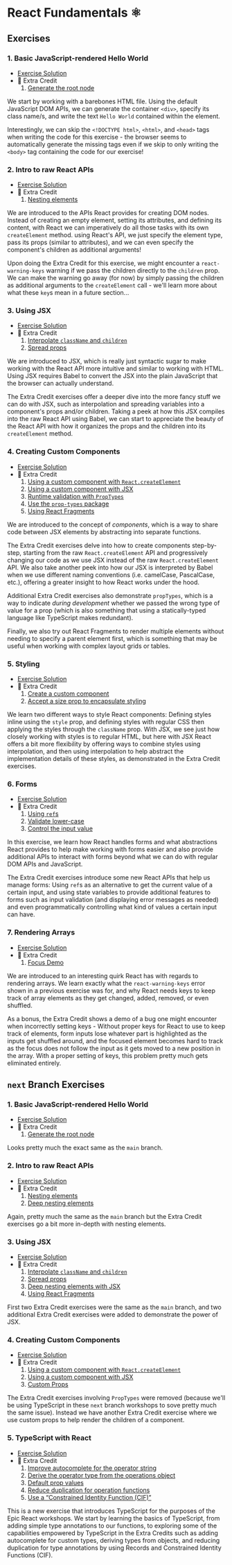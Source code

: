 # React Fundamentals ⚛

## Exercises

### 1. Basic JavaScript-rendered Hello World

- [Exercise Solution](exercises/01.html)
- 💯 Extra Credit
  1. [Generate the root node](exercises/01.extra-1.html)

We start by working with a barebones HTML file. Using the default JavaScript DOM APIs, we can generate the container `<div>`, specify its class name/s, and write the text `Hello World` contained within the element.

Interestingly, we can skip the `<!DOCTYPE html>`, `<html>`, and `<head>` tags when writing the code for this exercise - the browser seems to automatically generate the missing tags even if we skip to only writing the `<body>` tag containing the code for our exercise!

### 2. Intro to raw React APIs

- [Exercise Solution](exercises/02.html)
- 💯 Extra Credit
  1. [Nesting elements](exercises/02.extra-1.html)

We are introduced to the APIs React provides for creating DOM nodes. Instead of creating an empty element, setting its attributes, and defining its content, with React we can imperatively do all those tasks with its own `createElement` method. using React's API, we just specify the element type, pass its props (similar to attributes), and we can even specify the component's children as additional arguments!

Upon doing the Extra Credit for this exercise, we might encounter a `react-warning-keys` warning if we pass the children directly to the `children` prop. We can make the warning go away (for now) by simply passing the children as additional arguments to the `createElement` call - we'll learn more about what these `key`s mean in a future section...

### 3. Using JSX

- [Exercise Solution](exercises/03.html)
- 💯 Extra Credit
  1. [Interpolate `className` and `children`](exercises/03.extra-1.html)
  2. [Spread props](exercises/03.extra-2.html)

We are introduced to JSX, which is really just syntactic sugar to make working with the React API more intuitive and similar to working with HTML. Using JSX requires Babel to convert the JSX into the plain JavaScript that the browser can actually understand.

The Extra Credit exercises offer a deeper dive into the more fancy stuff we can do with JSX, such as interpolation and spreading variables into a component's props and/or children. Taking a peek at how this JSX compiles into the raw React API using Babel, we can start to appreciate the beauty of the React API with how it organizes the props and the children into its `createElement` method.

### 4. Creating Custom Components

- [Exercise Solution](exercises/04.html)
- 💯 Extra Credit
  1. [Using a custom component with `React.createElement`](exercises/04.extra-1.html)
  2. [Using a custom component with JSX](exercises/04.extra-2.html)
  3. [Runtime validation with `PropTypes`](exercises/04.extra-3.html)
  4. [Use the `prop-types` package](exercises/04.extra-4.html)
  5. [Using React Fragments](exercises/04.extra-5.html)

We are introduced to the concept of _components_, which is a way to share code between JSX elements by abstracting into separate functions.

The Extra Credit exercises delve into how to create components step-by-step, starting from the raw `React.createElement` API and progressively changing our code as we use JSX instead of the raw `React.createElement` API. We also take another peek into how our JSX is interpreted by Babel when we use different naming conventions (i.e. camelCase, PascalCase, etc.), offering a greater insight to how React works under the hood.

Additional Extra Credit exercises also demonstrate `propTypes`, which is a way to indicate _during development_ whether we passed the wrong type of value for a prop (which is also something that using a statically-typed language like TypeScript makes redundant).

Finally, we also try out React Fragments to render multiple elements without needing to specify a parent element first, which is something that may be useful when working with complex layout grids or tables.

### 5. Styling

- [Exercise Solution](exercises/05.js)
- 💯 Extra Credit
  1. [Create a custom component](exercises/05.extra-1.js)
  2. [Accept a size prop to encapsulate styling](exercises/05.extra-2.js)

We learn two different ways to style React components: Defining styles inline using the `style` prop, and defining styles with regular CSS then applying the styles through the `className` prop. With JSX, we see just how closely working with styles is to regular HTML, but here with JSX React offers a bit more flexibility by offering ways to combine styles using interpolation, and then using interpolation to help abstract the implementation details of these styles, as demonstrated in the Extra Credit exercises.

### 6. Forms

- [Exercise Solution](exercises/06.js)
- 💯 Extra Credit
  1. [Using `ref`s](exercises/06.extra-1.js)
  2. [Validate lower-case](exercises/06.extra-2.js)
  3. [Control the input value](exercises/06.extra-3.js)

In this exercise, we learn how React handles forms and what abstractions React provides to help make working with forms easier and also provide additional APIs to interact with forms beyond what we can do with regular DOM APIs and JavaScript.

The Extra Credit exercises introduce some new React APIs that help us manage forms: Using `ref`s as an alternative to get the current value of a certain input, and using state variables to provide additional features to forms such as input validation (and displaying error messages as needed) and even programmatically controlling what kind of values a certain input can have.

### 7. Rendering Arrays

- [Exercise Solution](exercises/07.js)
- 💯 Extra Credit
  1. [Focus Demo](https://react-fundamentals.netlify.app/isolated/final/07.extra-1.js)

We are introduced to an interesting quirk React has with regards to rendering arrays. We learn exactly what the `react-warning-keys` error shown in a previous exercise was for, and why React needs keys to keep track of array elements as they get changed, added, removed, or even shuffled.

As a bonus, the Extra Credit shows a demo of a bug one might encounter when incorrectly setting keys - Without proper keys for React to use to keep track of elements, form inputs lose whatever part is highlighted as the inputs get shuffled around, and the focused element becomes hard to track as the focus does not follow the input as it gets moved to a new position in the array. With a proper setting of keys, this problem pretty much gets eliminated entirely.

## `next` Branch Exercises

### 1. Basic JavaScript-rendered Hello World

- [Exercise Solution](next/01.html)
- 💯 Extra Credit
  1. [Generate the root node](next/01.extra-1.html)

Looks pretty much the exact same as the `main` branch.

### 2. Intro to raw React APIs

- [Exercise Solution](next/02.html)
- 💯 Extra Credit
  1. [Nesting elements](next/02.extra-1.html)
  2. [Deep nesting elements](next/02.extra-2.html)

Again, pretty much the same as the `main` branch but the Extra Credit exercises go a bit more in-depth with nesting elements.

### 3. Using JSX

- [Exercise Solution](next/03.html)
- 💯 Extra Credit
  1. [Interpolate `className` and `children`](next/03.extra-1.html)
  2. [Spread props](next/03.extra-2.html)
  3. [Deep nesting elements with JSX](next/03.extra-3.html)
  4. [Using React Fragments](next/03.extra-4.html)

First two Extra Credit exercises were the same as the `main` branch, and two additional Extra Credit exercises were added to demonstrate the power of JSX.

### 4. Creating Custom Components

- [Exercise Solution](next/04.html)
- 💯 Extra Credit
  1. [Using a custom component with `React.createElement`](next/04.extra-1.html)
  2. [Using a custom component with JSX](next/04.extra-2.html)
  3. [Custom Props](next/04.extra-3.html)

The Extra Credit exercises involving `PropTypes` were removed (because we'll be using TypeScript in these `next` branch workshops to sove pretty much the same issue). Instead we have another Extra Credit exercise where we use custom props to help render the children of a component.

### 5. TypeScript with React

- [Exercise Solution](next/05.tsx)
- 💯 Extra Credit
  1. [Improve autocomplete for the operator string](next/05.extra-1.tsx)
  2. [Derive the operator type from the operations object](next/05.extra-2.tsx)
  3. [Default prop values](next/05.extra-3.tsx)
  4. [Reduce duplication for operation functions](next/05.extra-4.tsx)
  5. [Use a “Constrained Identity Function (CIF)”](next/05.extra-5.tsx)

This is a new exercise that introduces TypeScript for the purposes of the Epic React workshops. We start by learning the basics of TypeScript, from adding simple type annotations to our functions, to exploring some of the capabilities empowered by TypeScript in the Extra Credits such as adding autocomplete for custom types, deriving types from objects, and reducing duplication for type annotations by using Records and Constrained Identity Functions (CIF).
